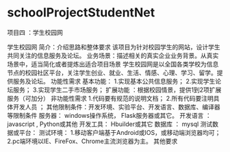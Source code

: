 # schoolProjectStudentNet
<p>项目四  ：学生校园网</p>
学生校园网
简介：介绍思路和整体要求	该项目为针对校园学生的网站，设计学生共同关注的信息服务及论坛。 
业务场景：描述相关的真实企业业务背景。从真实场景中，适当简化或者提炼出适合项目场景	学生校园网是以全国各类学校为信息节点的校园社区平台，关注学生创业、就业、生活、情感、心理、学习、留学。提供服务及论坛。
功能性需求	基本功能： 1.实现基本公共信息服务；
           2.实现学生论坛服务；
           3.实现学生二手市场服务；       
扩展功能 ：根据校园情景，提供1到2项扩展服务（可加分）
非功能性需求	1.代码要有规范的说明文档；   2.所有代码要注明具体开发人员 ；
其他限制条件：开发环境、实验平台、开发语言、数据库、编译器等限制条件	服务器： windows操作系统， Flask服务器或其它。
开发语言 ： javascript ,  Python或其他
开发工具： Hbuilder或其它 
数据库 ： mysql
测试数据或平台： 	测试环境： 
  1.移动客户端基于Android或IOS，或移动端浏览器均可；
  2.pc端环境以IE、FireFox、Chrome主流浏览器为主。
其他要求	 

